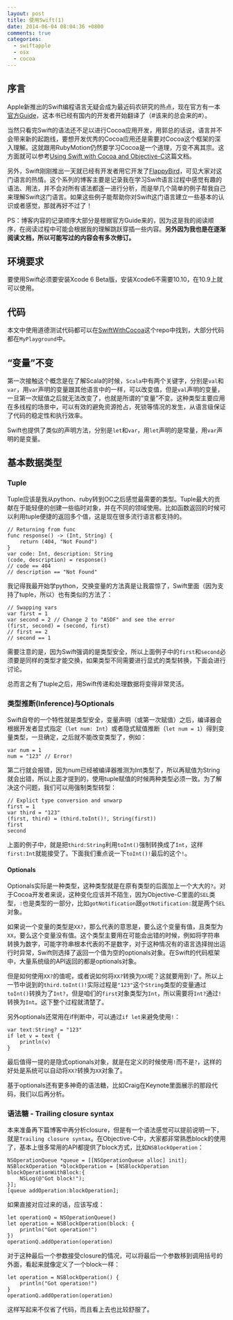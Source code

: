 ```yaml
---
layout: post
title: 使用Swift(1)
date: 2014-06-04 08:04:36 +0800
comments: true
categories: 
  - swiftapple
  - osx
  - cocoa
---
```


## 序言
Apple新推出的Swift编程语言无疑会成为最近码农研究的热点，现在官方有一本[官方Guide](https://itunes.apple.com/us/book/swift-programming-language/id881256329?mt=11)，这本书已经有国内的开发者开始翻译了（#该来的总会来的#）。

当然只看完Swift的语法还不足以进行Cocoa应用开发，用郭总的话说，语言并不会带来新的起跑线，要想开发优秀的Cocoa应用还是需要对Cocoa这个框架的深入理解。这就跟用RubyMotion仍然要学习Cocoa是一个道理，万变不离其宗。这方面就可以参考[Using Swift with Cocoa and Objective-C](https://developer.apple.com/library/prerelease/ios/documentation/swift/conceptual/buildingcocoaapps/index.html#//apple_ref/doc/uid/TP40014216-CH2-XID_0)这篇文档。

另外，Swift刚刚推出一天就已经有开发者用它开发了[FlappyBird](https://github.com/fullstackio/FlappySwift)，可见大家对这门语言的热情。这个系列的博客主要是记录我在学习Swift语言过程中感觉有趣的语法、用法，并不会对所有语法都逐一进行分析，而是举几个简单的例子帮我自己来理解Swift这门语言。如果这些例子能帮助你对Swift这门语言建立一些基本的认识或者感觉，那就再好不过了！

PS：博客内容的记录顺序大部分是根据官方Guide来的，因为这是我的阅读顺序，在阅读过程中可能会根据我的理解跳跃穿插一些内容。<b>另外因为我也是在逐渐阅读文档，所以可能写过的内容会有多次修订。</b>

## 环境要求
要使用Swift必须要安装Xcode 6 Beta版，安装Xcode6不需要10.10，在10.9上就可以使用。

## 代码
本文中使用道德测试代码都可以在[SwiftWithCocoa](https://github.com/void-main/SwiftWithCocoa)这个repo中找到，大部分代码都在`MyPlayground`中。

## “变量”不变
第一次接触这个概念是在了解Scala的时候，`Scala`中有两个关键字，分别是`val`和`var`，用`var`声明的变量跟其他语言中的一样，可以改变值，但是`val`声明的变量，一旦第一次赋值之后就无法改变了，也就是所谓的“变量”不变。这种类型主要应用在多线程的场景中，可以有效的避免资源抢占，死锁等情况的发生，从语言级保证了代码的稳定性和执行效率。

Swift也提供了类似的声明方法，分别是`let`和`var`，用`let`声明的是常量，用`var`声明的是变量。

## 基本数据类型
### Tuple
Tuple应该是我从python、ruby转到OC之后感觉最需要的类型。Tuple最大的贡献在于能轻便的创建一些临时对象，并在不同的领域使用。比如函数返回的时候可以利用tuple便捷的返回多个值，这是现在很多流行语言都支持的。

``` objc
// Returning from func
func response() -> (Int, String) {
    return (404, "Not Found")
}
var code: Int, description: String
(code, description) = response()
// code == 404
// description == "Not Found"
```

我记得我最开始学python，交换变量的方法真是让我震惊了，Swift里面（因为支持了tuple，所以）也有类似的方法了：

``` objc
// Swapping vars
var first = 1
var second = 2 // Change 2 to "ASDF" and see the error
(first, second) = (second, first)
// first == 2
// second == 1
```

需要注意的是，因为Swift强调的是类型安全，所以上面例子中的`first`和`second`必须要是同样的类型才能交换，如果类型不同需要进行显式的类型转换，下面会进行讨论。

总而言之有了tuple之后，用Swift传递和处理数据将变得非常灵活。

### 类型推断(Inference)与Optionals
Swift自夸的一个特性就是类型安全，变量声明（或第一次赋值）之后，编译器会根据开发者显式指定（`let num: Int`）或者隐式赋值推断（`let num = 1`）得到变量类型，一旦确定，之后就不能改变类型了，例如：

``` objc
var num = 1
num = "123" // Error!
```

第二行就会报错，因为num已经被编译器推测为Int类型了，所以再赋值为String就会出错，所以上面才提到的，使用tuple赋值的时候两种类型必须一致。为了解决这个问题，我们可以用强制类型转型：

``` objc
// Explict type conversion and unwarp
first = 1
var third = "123"
(first, third) = (third.toInt()!, String(first))
first
second
```

上面的例子中，就是把`third:String`利用`toInt()`强制转换成了`Int`，这样`first:Int`就能接受了。下面我们重点说一下`toInt()!`最后的这个`!`。

#### Optionals
Optionals实际是一种类型，这种类型就是在原有类型的后面加上一个大大的`?`。对于Cocoa开发者来说，这种变化应该并不陌生，因为Objective-C里面的`SEL`类型，`:`也是类型的一部分，比如`gotNotification`跟`gotNotification:`就是两个`SEL`对象。

如果说一个变量的类型是`XX?`，那么代表的意思是，要么这个变量有值，且类型为`XX`，要么这个变量没有值。这个类型主要用在可能会出错的时候，例如将字符串转换为数字，可能字符串根本代表的不是数字，对于这种情况有的语言选择抛出运行时异常，Swift则选择了返回一个值为空的optionals对象。在Swift的代码框架中，大量系统级的API返回的都是optionals对象。

但是如何使用`XX?`的值呢，或者说如何将`XX?`转换为`XX`呢？这就要用到`!`了。所以上一节中说到的`third.toInt()!`实际过程是`"123"`这个`String`类型的变量通过`toInt()`转换为了`Int?`，但是咱们的`first`对象类型为`Int`，所以需要将`Int?`通过`!`转换为`Int`。这下整个过程就清楚了。

另外optionals还常用在if判断中，可以通过`if let`来避免使用`!`：

``` objc
var text:String? = "123"
if let v = text {
    println(v)
}
```

最后值得一提的是隐式optionals对象，就是在定义的时候使用`!`而不是`?`，这样的好处是系统可以自动将`XX?`转换为`XX`对象了。

基于optionals还有更多神奇的语法糖，比如Craig在Keynote里面展示的那段代码，我们以后再分析。

### 语法糖 - Trailing closure syntax
本来准备再下篇博客中再分析closure，但是有一个语法感觉可以提前说明一下，就是`Trailing closure syntax`。在Objective-C中，大家都非常熟悉block的使用了，基本上很多常用的API都提供了block方式，比如`NSBlockOperation`：

``` objc
NSOperationQueue *queue = [[NSOperationQueue alloc] init];
NSBlockOperation *blockOperation = [NSBlockOperation blockOperationWithBlock:{
    NSLog(@"Got block!");
}];
[queue addOperation:blockOperation];
```

如果直接对应过来的话，应该写成：

``` objc
let operationQ = NSOperationQueue()
let operation = NSBlockOperation(block: {
    println("Got operation!")
})
operationQ.addOperation(operation)
```

对于这种最后一个参数接受closure的情况，可以将最后一个参数移到调用括号的外面，看起来就像定义了一个block一样：

``` objc
let operation = NSBlockOperation() {
    println("Got operation!")
}
operationQ.addOperation(operation)
```

这样写起来不仅省了代码，而且看上去也比较舒服了。
